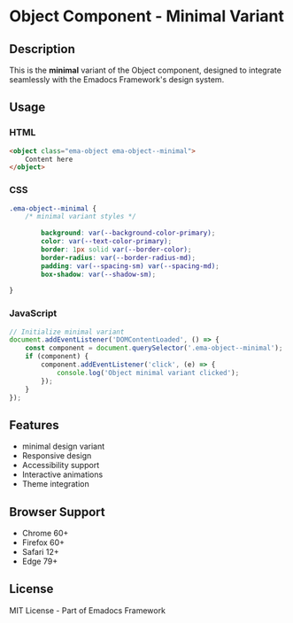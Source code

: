 # Object Component - Minimal Variant

## Description
This is the **minimal** variant of the Object component, designed to integrate seamlessly with the Emadocs Framework's design system.

## Usage

### HTML
```html
<object class="ema-object ema-object--minimal">
    Content here
</object>
```

### CSS
```css
.ema-object--minimal {
    /* minimal variant styles */
    
        background: var(--background-color-primary);
        color: var(--text-color-primary);
        border: 1px solid var(--border-color);
        border-radius: var(--border-radius-md);
        padding: var(--spacing-sm) var(--spacing-md);
        box-shadow: var(--shadow-sm);
    
}
```

### JavaScript
```javascript
// Initialize minimal variant
document.addEventListener('DOMContentLoaded', () => {
    const component = document.querySelector('.ema-object--minimal');
    if (component) {
        component.addEventListener('click', (e) => {
            console.log('Object minimal variant clicked');
        });
    }
});
```

## Features
- minimal design variant
- Responsive design
- Accessibility support
- Interactive animations
- Theme integration

## Browser Support
- Chrome 60+
- Firefox 60+
- Safari 12+
- Edge 79+

## License
MIT License - Part of Emadocs Framework
